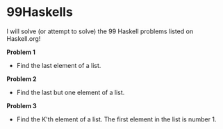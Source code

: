 # 99Haskells
I will solve (or attempt to solve) the 99 Haskell problems listed on Haskell.org!

**Problem 1**
- Find the last element of a list.

**Problem 2**
- Find the last but one element of a list.

**Problem 3**
- Find the K'th element of a list. The first element in the list is number 1.
